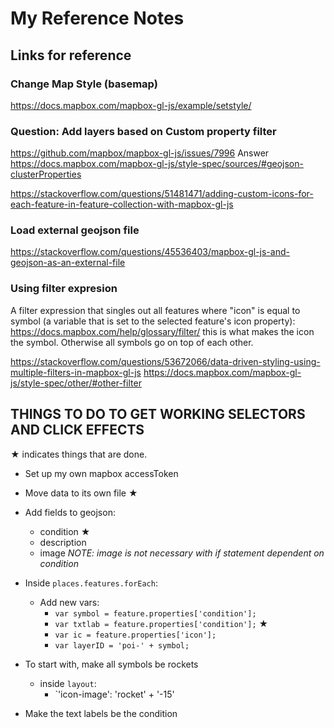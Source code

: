# My Reference Notes

## Links for reference

### Change Map Style (basemap)

<https://docs.mapbox.com/mapbox-gl-js/example/setstyle/>

### Question: Add layers based on Custom property filter

<https://github.com/mapbox/mapbox-gl-js/issues/7996>
Answer
<https://docs.mapbox.com/mapbox-gl-js/style-spec/sources/#geojson-clusterProperties>

<https://stackoverflow.com/questions/51481471/adding-custom-icons-for-each-feature-in-feature-collection-with-mapbox-gl-js>

### Load external geojson file

<https://stackoverflow.com/questions/45536403/mapbox-gl-js-and-geojson-as-an-external-file>

### Using filter expresion

A filter expression that singles out all features where "icon" is equal to symbol (a variable that is set to the selected feature's icon property):
<https://docs.mapbox.com/help/glossary/filter/>
this is what makes the icon the symbol. Otherwise all symbols go on top of each other.

<https://stackoverflow.com/questions/53672066/data-driven-styling-using-multiple-filters-in-mapbox-gl-js>
<https://docs.mapbox.com/mapbox-gl-js/style-spec/other/#other-filter>

## THINGS TO DO TO GET WORKING SELECTORS AND CLICK EFFECTS

&#9733; indicates things that are done.

* Set up my own mapbox accessToken

* Move data to its own file  &#9733;

* Add fields to geojson:
  * condition   &#9733;
  * description
  * image *NOTE: image is not necessary with if statement dependent on condition*

* Inside `places.features.forEach`:
  * Add new vars:
    * `var symbol = feature.properties['condition'];`
    * `var txtlab = feature.properties['condition'];`  &#9733;
    * `var ic = feature.properties['icon'];`
    * `var layerID = 'poi-' + symbol;`

* To start with, make all symbols be rockets
  * inside `layout`:
    * `'icon-image': 'rocket' + '-15'

* Make the text labels be the condition
